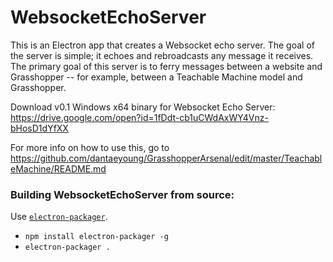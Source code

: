 # WebsocketEchoServer

This is an Electron app that creates a Websocket echo server. The goal of the server is simple; it echoes and rebroadcasts any message it receives. The primary goal of this server is to ferry messages between a website and Grasshopper -- for example, between a Teachable Machine model and Grasshopper.

Download v0.1 Windows x64 binary for Websocket Echo Server:
https://drive.google.com/open?id=1fDdt-cb1uCWdAxWY4Vnz-bHosD1dYfXX

For more info on how to use this, go to https://github.com/dantaeyoung/GrasshopperArsenal/edit/master/TeachableMachine/README.md

### Building WebsocketEchoServer from source:

Use [`electron-packager`](https://github.com/electron/electron-packager).
- `npm install electron-packager -g` 
- `electron-packager .`
